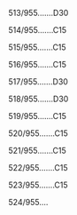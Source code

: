 513/955.......D30 


514/955.......C15 


515/955.......C15 


516/955.......C15 


517/955.......D30 


518/955.......D30 


519/955.......C15 


520/955.......C15 


521/955.......C15 


522/955.......C15 


523/955.......C15 


524/955.... 

